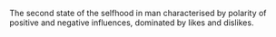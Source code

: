 The second state of the selfhood in man characterised by polarity of positive and negative influences, dominated by likes and dislikes. 